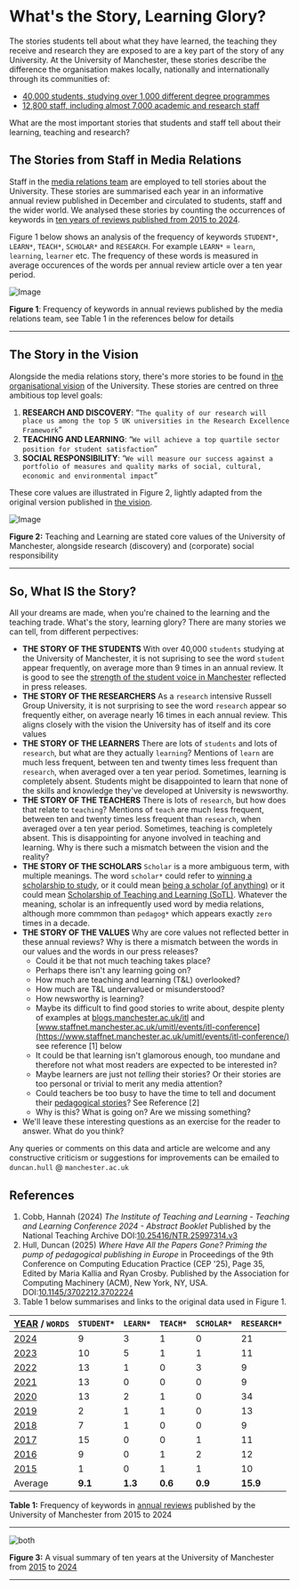 # What's the Story, Learning Glory?

The stories students tell about what they have learned, the teaching they receive and research they are exposed to are a key part of the story of any University. At the University of Manchester, these stories describe the difference the organisation makes locally, nationally and internationally through its communities of:

* [40,000 students, studying over 1,000 different degree programmes](https://www.employers.manchester.ac.uk/ourstudents/) 
* [12,800 staff, including almost 7,000 academic and research staff](https://www.manchester.ac.uk/about/people/)

What are the most important stories that students and staff tell about their learning, teaching and research?

<!-- ## Teaching Glory? not really-->

## The Stories from Staff in Media Relations

Staff in the [media relations team](https://www.manchester.ac.uk/about/news/contact-media-relations/) are employed to tell stories about the University. These stories are summarised each year in an informative annual review published in December and circulated to students, staff and the wider world. We analysed these stories by counting the occurrences of keywords in [ten years of reviews published from 2015 to 2024](https://github.com/dullhunk/cdyf/issues/995). 

Figure 1 below shows an analysis of the frequency of keywords `STUDENT*`, `LEARN*`, `TEACH*`, `SCHOLAR*` and `RESEARCH`.  For example `LEARN*` = `learn`, `learning`, `learner` etc. The frequency of these words is measured in average occurences of the words per annual review article over a ten year period.


<!--![Image](https://github.com/user-attachments/assets/b19ec952-cefa-4904-b7b3-011fab9e1e05)
-->
![Image](https://github.com/user-attachments/assets/215ff606-7724-4f1d-b0af-31d1dcebb7e0)

**Figure 1**: Frequency of keywords in annual reviews published by the media relations team, see Table 1 in the references below for details


--- 
## The Story in the Vision

Alongside the media relations story, there's more stories to  be found in [the organisational vision](https://github.com/dullhunk/cdyf/issues/1008) of the University. These stories are centred on three ambitious top level goals:

1. **RESEARCH AND DISCOVERY**:  “`The quality of our research will place us among the top 5 UK universities in the Research Excellence Framework`”
2. **TEACHING AND LEARNING**:  “`We will achieve a top quartile sector position for student satisfaction`”
3. **SOCIAL RESPONSIBILITY**: “`We will measure our success against a portfolio of measures and quality marks of social, cultural, economic and environmental impact`”

These core values are illustrated in Figure 2, lightly adapted from the original version published in [the vision](https://github.com/dullhunk/cdyf/issues/1008).

![Image](https://github.com/user-attachments/assets/bcec2956-9886-4b79-8a4d-a586bb393ed4)

**Figure 2:** Teaching and Learning are stated core values of the University of Manchester, alongside research (discovery) and (corporate) social responsibility

---

## So, What IS the Story?

All your dreams are made, when you're chained to the learning and the teaching trade. What's the story, learning glory? There are many stories we can tell, from different perpectives:

* **THE STORY OF THE STUDENTS** With over 40,000 `students` studying at the University of Manchester, it is not suprising to see the word `student` appear frequently, on average more than 9 times in an annual review. It is good to see the [strength of the student voice in Manchester](https://www.yoursay.manchester.ac.uk/) reflected in press releases.
* **THE STORY OF THE RESEARCHERS** As a `research` intensive Russell Group University, it is not surprising to see the word `research` appear so frequently either, on average nearly 16 times in each annual review. This aligns closely with the vision the University has of itself and its core values
* **THE STORY OF THE LEARNERS** There are lots of `students` and lots of `research`, but what are they actually `learning`? Mentions of `learn` are much less frequent, between ten and twenty times less frequent than `research`, when averaged over a ten year period. Sometimes, learning is completely absent. Students might be disappointed to learn that none of the skills and knowledge they've developed at University is newsworthy.
* **THE STORY OF THE TEACHERS** There is lots of `research`, but how does that relate to `teaching`? Mentions of `teach` are much less frequent, between ten and twenty times less frequent than `research`, when averaged over a ten year period. Sometimes, teaching is completely absent. This is disappointing for anyone involved in teaching and learning. Why is there such a mismatch between the vision and the reality?
* **THE STORY OF THE SCHOLARS** `Scholar` is a more ambiguous term, with multiple meanings. The word `scholar*` could refer to [winning a scholarship to study](https://www.manchester.ac.uk/study/undergraduate/fees-and-funding/scholarships-and-bursaries/), or it could mean [being a scholar (of anything)](https://scholar.google.com/) or it could mean [Scholarship of Teaching and Learning (SoTL)](https://www.staffnet.manchester.ac.uk/umitl/resources/scholarship-toolkit/). Whatever the meaning, scholar is an infrequently used word by media relations, although more commmon than `pedagog*` which appears exactly `zero` times in a decade. 
* **THE STORY OF THE VALUES** Why are core values not reflected better in these annual reviews? Why is there a mismatch between the words in our values and the words in our press releases? 
    + Could it be that not much teaching takes place?
    + Perhaps there isn't any learning going on? 
    + How much are teaching and learning (T&L) overlooked? 
    + How much are T&L undervalued or misunderstood?
    + How newsworthy is learning?
    + Maybe its difficult to find good stories to write about, despite plenty of examples at [blogs.manchester.ac.uk/itl](https://blogs.manchester.ac.uk/itl/) and [www.staffnet.manchester.ac.uk/umitl/events/itl-conference](https://www.staffnet.manchester.ac.uk/umitl/events/itl-conference/) see reference [1] below
    + It could be that learning isn't glamorous enough, too mundane and therefore not what most readers are expected to be interested in?
    + Maybe learners are just not _telling_ their stories? Or their stories are too personal or trivial to merit any media attention?
    + Could teachers be too busy to have the time to tell and document their [pedagogical stories](https://en.wikipedia.org/wiki/Pedagogy)? See Reference [2]
    + Why is this? What is going on? Are we missing something?
* We'll leave these interesting questions as an exercise for the reader to answer. What do you think? 

Any queries or comments on this data and article are welcome and any constructive criticism or suggestions for improvements can be emailed to `duncan.hull` @ `manchester.ac.uk`

## References

1. Cobb, Hannah (2024) _The Institute of Teaching and Learning - Teaching and Learning Conference 2024 - Abstract Booklet_ Published by the National Teaching Archive DOI:[10.25416/NTR.25997314.v3](https://doi.org/10.25416/NTR.25997314.v3)
2. Hull, Duncan (2025) _Where Have All the Papers Gone? Priming the pump of pedagogical publishing in Europe_ in Proceedings of the 9th Conference on Computing Education Practice (CEP '25), Page 35, Edited by Maria Kallia and Ryan Crosby. Published by the Association for Computing Machinery (ACM), New York, NY, USA. DOI:[10.1145/3702212.3702224](https://doi.org/10.1145/3702212.3702224) 
3. Table 1 below summarises and links to the original data used in Figure 1.


| [YEAR](https://github.com/dullhunk/cdyf/issues/995) / `WORDS`| `STUDENT*` | `LEARN*` | `TEACH*` | `SCHOLAR*` | `RESEARCH*` |   
|---------------------------------------------------------------|------------|---------|----------|------------|-------------|
| [2024](https://github.com/dullhunk/cdyf/issues/983)           | 9          | 3       | 1        | 0          | 21          | 
| [2023](https://github.com/dullhunk/cdyf/issues/984)           | 10         | 5       | 1        | 1          | 11          | 
| [2022](https://github.com/dullhunk/cdyf/issues/985)           | 13         | 1       | 0        | 3          | 9           | 
| [2021](https://github.com/dullhunk/cdyf/issues/986)           | 13         | 0       | 0        | 0          | 9           | 
| [2020](https://github.com/dullhunk/cdyf/issues/987)           | 13         | 2       | 1        | 0          | 34          |
| [2019](https://github.com/dullhunk/cdyf/issues/988)           | 2          | 1       | 1        | 0          | 13          |
| [2018](https://github.com/dullhunk/cdyf/issues/989)           | 7          | 1       | 0        | 0          | 9           |
| [2017](https://github.com/dullhunk/cdyf/issues/991)           | 15         | 0       | 0        | 1          | 11          |
| [2016](https://github.com/dullhunk/cdyf/issues/993)           | 9          | 0       | 1        | 2          | 12          |
| [2015](https://github.com/dullhunk/cdyf/issues/994)           | 1          | 0       | 1        | 1          | 10          |
| Average                                                       | **9.1**    | **1.3** | **0.6**  | **0.9**    | **15.9**    |



**Table 1:** Frequency of keywords in [annual reviews](https://github.com/dullhunk/cdyf/issues/995) published by the University of Manchester from 2015 to 2024

---

![both](https://github.com/user-attachments/assets/1b5ac949-8718-4c08-9069-3aea21fbd0ab)

**Figure 3:** A visual summary of ten years at the University of Manchester from [2015](https://www.manchester.ac.uk/about/news/the-2015-review-of-the-year/) to [2024](https://www.manchester.ac.uk/about/news/the-2024-review-of-the-year/)


---
<!--
### Jekyll Themes

Your Pages site will use the layout and styles from the Jekyll theme you have selected in your [repository settings](https://github.com/dullhunk/teaching-and-learning/settings/pages). The name of this theme is saved in the Jekyll `_config.yml` configuration file.

### Support or Contact

Having trouble with Pages? Check out our [documentation](https://docs.github.com/categories/github-pages-basics/) or [contact support](https://support.github.com/contact) and we’ll help you sort it out.-->
